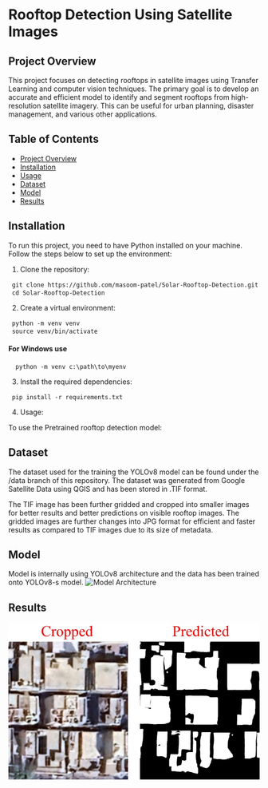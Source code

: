 # Rooftop Detection Using Satellite Images

## Project Overview

This project focuses on detecting rooftops in satellite images using Transfer Learning and computer vision techniques. 
The primary goal is to develop an accurate and efficient model to identify and segment rooftops from high-resolution satellite imagery. 
This can be useful for urban planning, disaster management, and various other applications.

## Table of Contents

- [Project Overview](#project-overview)
- [Installation](#installation)
- [Usage](#usage)
- [Dataset](#dataset)
- [Model](#model)
- [Results](#results)

## Installation

To run this project, you need to have Python installed on your machine. Follow the steps below to set up the environment:

1. Clone the repository:
  ```
   git clone https://github.com/masoom-patel/Solar-Rooftop-Detection.git
   cd Solar-Rooftop-Detection
  ```
2. Create a virtual environment:

  ```
   python -m venv venv
   source venv/bin/activate
  ```
  #### For Windows use
  ```
    python -m venv c:\path\to\myenv
  ```


3. Install the required dependencies:
 ```
  pip install -r requirements.txt 
 ```

4. Usage:

To use the Pretrained rooftop detection model:

## Dataset
  <p>
  The dataset used for the training the YOLOv8 model can be found under the /data branch of this repository.
  The dataset was generated from Google Satellite Data using QGIS and has been stored in .TIF format.

  <br/>
  
  The TIF image has been further gridded and cropped into smaller images for better results and better predictions on visible rooftop images.
  The gridded images are further changes into JPG format for efficient and faster results as compared to TIF images due to its size of metadata.
 

## Model
  Model is internally using YOLOv8 architecture and the data has been trained onto YOLOv8-s model.
  ![Model Architecture](https://miro.medium.com/v2/resize:fit:828/format:webp/1*YkkGwFBksWVbm4GmZfSDsg.jpeg)

   
## Results
  ![Results](Results.jpg)
